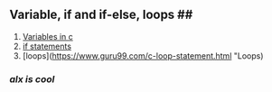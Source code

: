 ## **Variable, if and if-else, loops** ##<br>
1. [Variables in c](https://www.w3schools.com/c/c_variables.php "variables")<br>
2. [if statements](https://www.w3schools.com/c/c_conditions.php "If")<br>
3. [loops](https://www.guru99.com/c-loop-statement.html "Loops)<br>

### **_alx is cool_** ###

